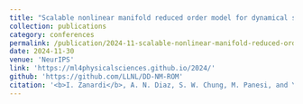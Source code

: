 ```yaml
---
title: "Scalable nonlinear manifold reduced order model for dynamical systems"
collection: publications
category: conferences
permalink: /publication/2024-11-scalable-nonlinear-manifold-reduced-order-model-for-dynamical-systems
date: 2024-11-30
venue: 'NeurIPS'
link: 'https://ml4physicalsciences.github.io/2024/'
github: 'https://github.com/LLNL/DD-NM-ROM'
citation: '<b>I. Zanardi</b>, A. N. Diaz, S. W. Chung, M. Panesi, and Y. Choi. Scalable nonlinear manifold reduced order model for dynamical systems. Nov. 2024. DOI: 10.48550/arXiv.2412.00507.'
---
```

